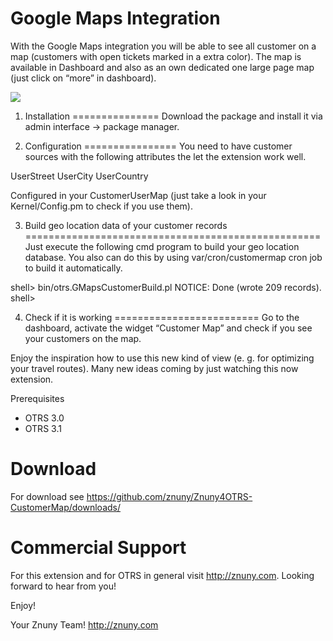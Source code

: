 Google Maps Integration
=======================
With the Google Maps integration you will be able to see all customer on a map (customers with open tickets marked in a extra color). The map is available in Dashboard and also as an own dedicated one large page map (just click on “more” in dashboard).

<img src="Znuny4OTRS-CustomerMap/raw/master/screenshots/customermap.png" />

1) Installation
===============
Download the package and install it via admin interface -> package manager.

2) Configuration
================
You need to have customer sources with the following attributes the let the extension work well.

UserStreet
UserCity
UserCountry

Configured in your CustomerUserMap (just take a look in your Kernel/Config.pm to check if you use them).

3) Build geo location data of your customer records
===================================================
Just execute the following cmd program to build your geo location database. You also can do this by using var/cron/customermap cron job to build it automatically.

shell> bin/otrs.GMapsCustomerBuild.pl
NOTICE: Done (wrote 209 records).
shell>

4) Check if it is working
=========================
Go to the dashboard, activate the widget “Customer Map” and check if you see your customers on the map. 

Enjoy the inspiration how to use this new kind of view (e. g. for optimizing your travel routes). Many new ideas coming by just watching this now extension.

Prerequisites
* OTRS 3.0
* OTRS 3.1

Download
========
For download see https://github.com/znuny/Znuny4OTRS-CustomerMap/downloads/ 

Commercial Support
==================
For this extension and for OTRS in general visit http://znuny.com. Looking forward to hear from you!

Enjoy!

 Your Znuny Team!
 http://znuny.com

